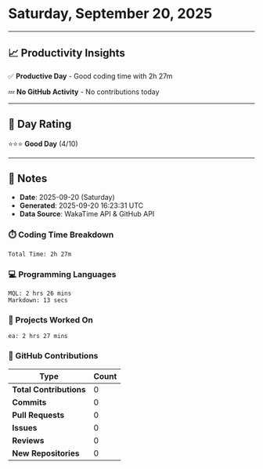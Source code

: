# Saturday, September 20, 2025

---

## 📈 Productivity Insights

✅ **Productive Day** - Good coding time with 2h 27m

💤 **No GitHub Activity** - No contributions today

---

## 🎯 Day Rating

⭐⭐⭐ **Good Day** (4/10)

---

## 📝 Notes

- **Date**: 2025-09-20 (Saturday)
- **Generated**: 2025-09-20 16:23:31 UTC
- **Data Source**: WakaTime API & GitHub API


### ⏱️ Coding Time Breakdown

```
Total Time: 2h 27m
```

### 💻 Programming Languages

```
MQL: 2 hrs 26 mins
Markdown: 13 secs
```

### 📂 Projects Worked On

```
ea: 2 hrs 27 mins

```


### 🐙 GitHub Contributions

| Type | Count |
|------|-------|
| **Total Contributions** | 0 |
| **Commits** | 0 |
| **Pull Requests** | 0 |
| **Issues** | 0 |
| **Reviews** | 0 |
| **New Repositories** | 0 |

